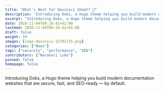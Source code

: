 ```yaml
---
title: "What's Next for Davinici Sheet? 👋"
description: "Introducing Doks, a Hugo theme helping you build modern documentation websites that are secure, fast, and SEO-ready — by default."
excerpt: "Introducing Doks, a Hugo theme helping you build modern documentation websites that are secure, fast, and SEO-ready — by default."
date: 2020-11-04T09:19:42+01:00
lastmod: 2020-11-04T09:19:42+01:00
draft: false
weight: 50
images: [logo-davinici-1270x715.png]
categories: ["News"]
tags: ["security", "performance", "SEO"]
contributors: ["Narahari Luke"]
pinned: false
homepage: false
---
```


Introducing Doks, a Hugo theme helping you build modern documentation websites that are secure, fast, and SEO-ready — by default.
